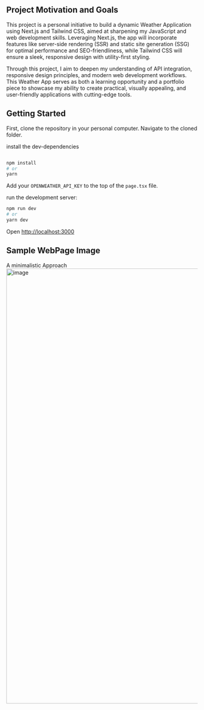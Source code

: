 
## Project Motivation and Goals

This project is a personal initiative to build a dynamic Weather Application using Next.js and Tailwind CSS, aimed at sharpening my JavaScript and web development skills. Leveraging Next.js, the app will incorporate features like server-side rendering (SSR) and static site generation (SSG) for optimal performance and SEO-friendliness, while Tailwind CSS will ensure a sleek, responsive design with utility-first styling.

Through this project, I aim to deepen my understanding of API integration, responsive design principles, and modern web development workflows. This Weather App serves as both a learning opportunity and a portfolio piece to showcase my ability to create practical, visually appealing, and user-friendly applications with cutting-edge tools.

## Getting Started

First, clone the repository in your personal computer. 
Navigate to the cloned folder.

install the dev-dependencies

```bash 

npm install 
# or 
yarn 
```

Add your `OPENWEATHER_API_KEY` to the top of the `page.tsx` file. 

run the development server:

```bash
npm run dev
# or
yarn dev

```

Open [http://localhost:3000](http://localhost:3000) 

## Sample WebPage Image
A minimalistic Approach
<img width="1146" alt="image" src="https://github.com/user-attachments/assets/eb97c804-48fe-45c0-bd85-cad9a4070c7c" />



